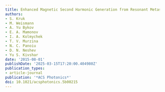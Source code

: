 ```yaml
---
title: Enhanced Magnetic Second Harmonic Generation from Resonant Metasurfaces
authors:
- S. Kruk
- M. Weismann
- A. Yu Bykov
- E. A. Mamonov
- I. A. Kolmychek
- T. V. Murzina
- N. C. Panoiu
- D. N. Neshev
- Yu S. Kivshar
date: '2015-08-01'
publishDate: '2025-03-15T17:20:00.404980Z'
publication_types:
- article-journal
publication: '*ACS Photonics*'
doi: 10.1021/acsphotonics.5b00215
---
```

